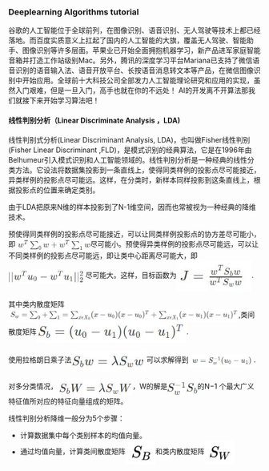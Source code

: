 ### Deeplearning Algorithms tutorial
谷歌的人工智能位于全球前列，在图像识别、语音识别、无人驾驶等技术上都已经落地。而百度实质意义上扛起了国内的人工智能的大旗，覆盖无人驾驶、智能助手、图像识别等许多层面。苹果业已开始全面拥抱机器学习，新产品进军家庭智能音箱并打造工作站级别Mac。另外，腾讯的深度学习平台Mariana已支持了微信语音识别的语音输入法、语音开放平台、长按语音消息转文本等产品，在微信图像识别中开始应用。全球前十大科技公司全部发力人工智能理论研究和应用的实现，虽然入门艰难，但是一旦入门，高手也就在你的不远处！
AI的开发离不开算法那我们就接下来开始学习算法吧！

#### 线性判别分析（Linear Discriminate Analysis ，LDA)

线性判别式分析(Linear Discriminant Analysis, LDA)，也叫做Fisher线性判别(Fisher Linear Discriminant ,FLD)，是模式识别的经典算法，它是在1996年由Belhumeur引入模式识别和人工智能领域的。线性判别分析是一种经典的线性分类方法。它设法将数据集投影到一条直线上，使得同类样例的投影点尽可能接近，异类样例的投影点尽可能远。这样，在分类时，新样本同样投影到这条直线上，根据投影点的位置来确定类别。

由于LDA把原来N维的样本投影到了N-1维空间，因而也常被视为一种经典的降维技术。

预使得同类样例的投影点尽可能接近，可以让同类样例投影点的协方差尽可能小，即<img width="150" align="center" src="../../images/220.jpg" />尽可能小。预使得异类样例的投影点尽可能远，可以让不同类样例的投影点尽可能远，即让类中心距离尽可能大，即<img width="150" align="center" src="../../images/221.jpg" /> 尽可能大。这样，目标函数为<img width="150" align="center" src="../../images/222.jpg" />.

其中类内散度矩阵<img width="460" align="center" src="../../images/223.jpg" />,类间散度矩阵<img width="300" align="center" src="../../images/224.jpg" />.

使用拉格朗日乘子法<img width="150" align="center" src="../../images/225.jpg" />可以求解得到<img width="130" align="center" src="../../images/226.jpg" />.

对多分类情况，<img width="150" align="center" src="../../images/227.jpg" />，W的解是<img width="60" align="center" src="../../images/228.jpg" />的N−1 个最大广义特征值所对应的特征向量组成的矩阵。

线性判别分析降维一般分为5个步骤：
* 计算数据集中每个类别样本的均值向量。
* 通过均值向量，计算类间散度矩阵<img width="60" align="center" src="../../images/229.jpg" />和类内散度矩阵<img width="60" align="center" src="../../images/230.jpg" />
